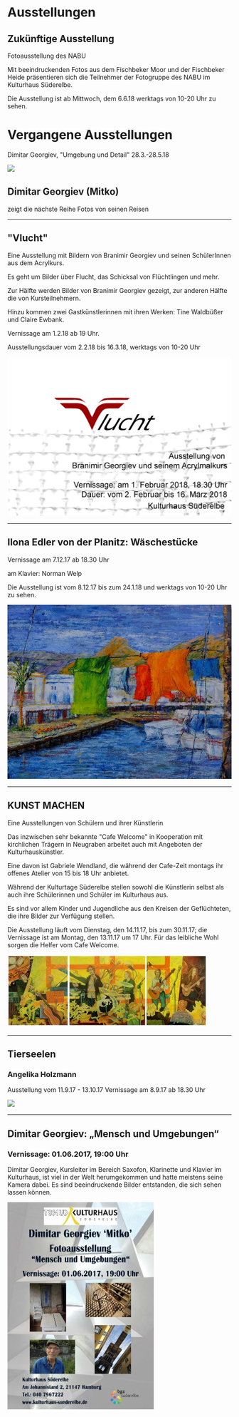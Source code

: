 # Ausstellungen

## Zukünftige Ausstellung

Fotoausstellung des NABU

Mit beeindruckenden Fotos aus dem Fischbeker Moor und der Fischbeker Heide präsentieren sich die Teilnehmer der Fotogruppe des NABU im Kulturhaus Süderelbe.

Die Ausstellung ist ab Mittwoch, dem 6.6.18 werktags von 10-20 Uhr zu sehen. 


# Vergangene Ausstellungen

Dimitar Georgiev, "Umgebung und Detail" 28.3.-28.5.18  

![](/img/mitko18.jpg)
 
## Dimitar Georgiev (Mitko)
 
zeigt die nächste Reihe Fotos von seinen Reisen   
 
------------------------------------------------------------------------

## "Vlucht"
 
 Eine Ausstellung mit Bildern von Branimir Georgiev und seinen SchülerInnen aus dem Acrylkurs.
 
 Es geht um Bilder über Flucht, das Schicksal von Flüchtlingen und mehr. 
 
 Zur Hälfte werden Bilder von Branimir Georgiev gezeigt, zur anderen Hälfte die von Kursteilnehmern. 
 
 Hinzu kommen zwei Gastkünstlerinnen mit ihren Werken: Tine Waldbüßer und Claire Ewbank.
 
 Vernissage am 1.2.18 ab 19 Uhr.
 
 Ausstellungsdauer vom 2.2.18 bis 16.3.18, werktags von 10-20 Uhr
 
 ![](/img/vlucht.jpg)
 
 -----------------------------------------------------------------------

## Ilona Edler von der Planitz: Wäschestücke

Vernissage am 7.12.17 ab 18.30 Uhr

am Klavier: Norman Welp

Die Ausstellung ist vom 8.12.17 bis zum 24.1.18 und werktags von 10-20 Uhr zu sehen.

![](/img/Harmonie.jpg)

-------------------------------------------------------------------------

## KUNST MACHEN

Eine Ausstellungen von Schülern und ihrer Künstlerin


Das inzwischen sehr bekannte "Cafe Welcome" in Kooperation mit kirchlichen Trägern in Neugraben arbeitet auch mit Angeboten der Kulturhauskünstler.

Eine davon ist Gabriele Wendland, die während der Cafe-Zeit montags ihr offenes Atelier von 15 bis 18 Uhr anbietet.

Während der Kulturtage Süderelbe stellen sowohl die Künstlerin selbst als auch ihre Schülerinnen und Schüler im Kulturhaus aus.

Es sind vor allem Kinder und Jugendliche aus den Kreisen der Geflüchteten, die ihre Bilder zur Verfügung stellen.

Die Ausstellung läuft vom Dienstag, den 14.11.17, bis zum 30.11.17; die Vernissage ist am Montag, den 13.11.17 um 17 Uhr.
Für das leibliche Wohl sorgen die Helfer vom Cafe Welcome.

![](/img/betsy_miller_band.jpg)

-------------------------------------------------------------------------

## Tierseelen

### Angelika Holzmann

Ausstellung vom 11.9.17 - 13.10.17
Vernissage am 8.9.17 ab 18.30 Uhr

![](/img/angelika1.JPG)

-------------------------------------------------------------------------

## Dimitar Georgiev: „Mensch und Umgebungen“

### Vernissage: 01.06.2017, 19:00 Uhr

Dimitar Georgiev, Kursleiter im Bereich Saxofon, Klarinette und Klavier im Kulturhaus, ist viel in der Welt herumgekommen und hatte meistens seine Kamera dabei. Es sind beeindruckende Bilder entstanden, die sich sehen lassen können.

![](/img/wsb_329x421_Dimitar+Georgiev+-+Fotoausstellung++-+Flyer+$28Version+3.0$29+$28Britannic+Bold$29+$282017.05.17$29.jpg)



